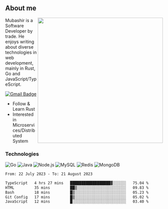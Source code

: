 ## About me

<img align="right" src="https://github-readme-stats-zhiwei-feng.vercel.app/api?username=mub4shir&show_icons=true" width="400" />

Mubashir is a Software Developer by trade. He enjoys writing about diverse technologies in web development, mainly in Rust, Go and JavaScript/TypeScript.

[![Gmail Badge](https://img.shields.io/badge/-mubashir11131719@gmail.com-c14438?style=flat-square&logo=Gmail&logoColor=white&link=mailto:mubashir11131719@gmail.com)](mailto:mubashir11131719@gmail.com)




- Follow & Learn Rust
- Interested in Microservices/Distributed System


### Technologies
![Go](https://img.shields.io/badge/-Go-000000?style=flat-square&logo=go)
![Java](https://img.shields.io/badge/-Java-E34A86?style=flat-square&logo=java)
![Node.js](https://img.shields.io/badge/-Node.js-000000?style=flat-square&logo=node.js)
![MySQL](https://img.shields.io/badge/-MySQL-orange?style=flat-square&logo=MySQL)
![Redis](https://img.shields.io/badge/-Redis-black?style=flat-square&logo=Redis)
![MongoDB](https://img.shields.io/badge/-MongoDB-000000?style=flat-square&logo=mongodb)






<!--START_SECTION:waka-->

```txt
From: 22 July 2023 - To: 21 August 2023

TypeScript   4 hrs 27 mins   ██████████████████▓░░░░░░   75.04 %
HTML         35 mins         ██▒░░░░░░░░░░░░░░░░░░░░░░   09.83 %
Bash         18 mins         █▒░░░░░░░░░░░░░░░░░░░░░░░   05.23 %
Git Config   17 mins         █▒░░░░░░░░░░░░░░░░░░░░░░░   05.02 %
JavaScript   12 mins         █░░░░░░░░░░░░░░░░░░░░░░░░   03.40 %
```

<!--END_SECTION:waka-->
</p>


